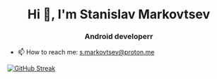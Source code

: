 <h1 align="center">Hi 👋, I'm Stanislav Markovtsev</h1>
<div align="center">
  
</div>

<h3 align="center">Android developerr</h3>


- 📫 How to reach me: s.markovtsev@proton.me

[![GitHub Streak](https://streak-stats.demolab.com?user=kawunus&theme=dark&hide_border=true&short_numbers=true&date_format=j%20M%5B%20Y%5D)](https://git.io/streak-stats)
